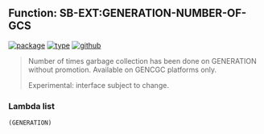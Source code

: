 ## Function: SB-EXT:GENERATION-NUMBER-OF-GCS
[![package](https://img.shields.io/badge/Package-SB--EXT-5f9ea0.svg?style=social&colorA=999999)](../) [![type](https://img.shields.io/badge/Type-Function-5f9ea0.svg?style=social&colorA=999999)](../#function) [![github](https://img.shields.io/badge/GitHub-View_the_source-5f9ea0.svg?style=social&colorA=999999&logo=github)](https://github.com/sbcl/sbcl/blob/master/src/code/gc.lisp/) 

> Number of times garbage collection has been done on GENERATION without
> promotion. Available on GENCGC platforms only.
> 
> Experimental: interface subject to change.

### Lambda list
```
(GENERATION)
```
